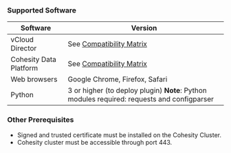 ###  Supported Software 

| Software               | Version                                                      |
| ---------------------- | ------------------------------------------------------------ |
| vCloud Director        | See [Compatibility Matrix](https://github.com/cohesity/cohesity-vcd-extension/wiki/Compatibility-Matrix) |
| Cohesity Data Platform | See [Compatibility Matrix](https://github.com/cohesity/cohesity-vcd-extension/wiki/Compatibility-Matrix)                                     |
| Web browsers           | Google Chrome, Firefox, Safari                               |
| Python                 | 3 or higher (to deploy plugin) **Note**: Python modules required: requests and configparser |


###  Other Prerequisites 

- Signed and trusted certificate must be installed on the Cohesity Cluster.
- Cohesity cluster must be accessible through port 443.